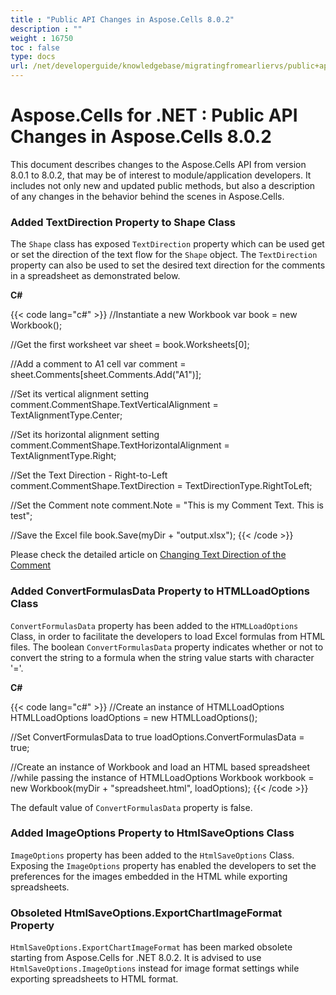 ```yaml
---
title : "Public API Changes in Aspose.Cells 8.0.2" 
description : "" 
weight : 16750 
toc : false
type: docs
url: /net/developerguide/knowledgebase/migratingfromearliervs/public+api+changes+in+aspose.cells+8.0.2/
---
```


# Aspose.Cells for .NET : Public API Changes in Aspose.Cells 8.0.2


This document describes changes to the Aspose.Cells API from version 8.0.1 to 8.0.2, that may be of interest to module/application developers. It includes not only new and updated public methods, but also a description of any changes in the behavior behind the scenes in Aspose.Cells.

### Added TextDirection Property to Shape Class

The `Shape` class has exposed `TextDirection` property which can be used get or set the direction of the text flow for the `Shape` object. The `TextDirection` property can also be used to set the desired text direction for the comments in a spreadsheet as demonstrated below.

**C#**

{{< code lang="c#" >}}
//Instantiate a new Workbook
var book = new Workbook();

//Get the first worksheet
var sheet = book.Worksheets[0];

//Add a comment to A1 cell
var comment = sheet.Comments[sheet.Comments.Add("A1")];

//Set its vertical alignment setting            
comment.CommentShape.TextVerticalAlignment  = TextAlignmentType.Center;

//Set its horizontal alignment setting
comment.CommentShape.TextHorizontalAlignment = TextAlignmentType.Right;

//Set the Text Direction - Right-to-Left
comment.CommentShape.TextDirection = TextDirectionType.RightToLeft;

//Set the Comment note
comment.Note = "This is my Comment Text. This is test";

//Save the Excel file
book.Save(myDir + "output.xlsx");
{{< /code >}}

Please check the detailed article on [Changing Text Direction of the Comment](https://docs2.aspose.com/cells/net/developerguide/technicalarticles/general/stl-dtfmt/change+text+direction+of+the+comment)

### Added ConvertFormulasData Property to HTMLLoadOptions Class

`ConvertFormulasData` property has been added to the `HTMLLoadOptions` Class, in order to facilitate the developers to load Excel formulas from HTML files. The boolean `ConvertFormulasData` property indicates whether or not to convert the string to a formula when the string value starts with character '='.

**C#**

{{< code lang="c#" >}}
//Create an instance of HTMLLoadOptions
HTMLLoadOptions loadOptions = new HTMLLoadOptions();

//Set ConvertFormulasData to true
loadOptions.ConvertFormulasData = true;

//Create an instance of Workbook and load an HTML based spreadsheet 
//while passing the instance of HTMLLoadOptions
Workbook workbook = new Workbook(myDir + "spreadsheet.html", loadOptions);
{{< /code >}}

The default value of `ConvertFormulasData` property is false.

### Added ImageOptions Property to HtmlSaveOptions Class

`ImageOptions` property has been added to the `HtmlSaveOptions` Class. Exposing the `ImageOptions` property has enabled the developers to set the preferences for the images embedded in the HTML while exporting spreadsheets.

### Obsoleted HtmlSaveOptions.ExportChartImageFormat Property

`HtmlSaveOptions.ExportChartImageFormat` has been marked obsolete starting from Aspose.Cells for .NET 8.0.2. It is advised to use `HtmlSaveOptions.ImageOptions` instead for image format settings while exporting spreadsheets to HTML format.

